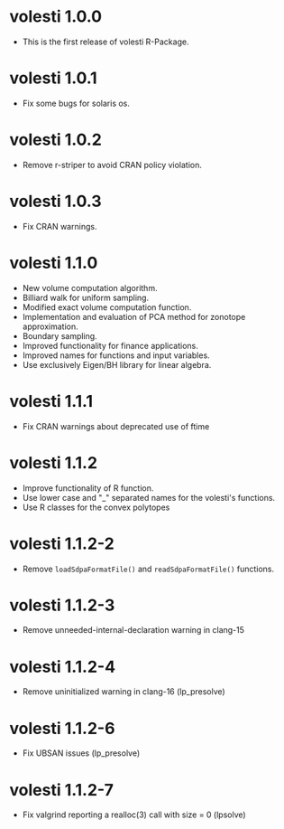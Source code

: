 # volesti 1.0.0

* This is the first release of volesti R-Package.

# volesti 1.0.1

* Fix some bugs for solaris os.

# volesti 1.0.2

* Remove r-striper to avoid CRAN policy violation.

# volesti 1.0.3

* Fix CRAN warnings.

# volesti 1.1.0

* New volume computation algorithm.
* Billiard walk for uniform sampling.
* Modified exact volume computation function.
* Implementation and evaluation of PCA method for zonotope approximation.
* Boundary sampling.
* Improved functionality for finance applications.
* Improved names for functions and input variables.
* Use exclusively Eigen/BH library for linear algebra.

# volesti 1.1.1

* Fix CRAN warnings about deprecated use of ftime

# volesti 1.1.2

- Improve functionality of R function.
- Use lower case and "_" separated names for the volesti's functions.
- Use R classes for the convex polytopes

# volesti 1.1.2-2

- Remove `loadSdpaFormatFile()` and `readSdpaFormatFile()` functions.

# volesti 1.1.2-3

- Remove unneeded-internal-declaration warning in clang-15

# volesti 1.1.2-4

- Remove uninitialized warning in clang-16 (lp_presolve)

# volesti 1.1.2-6

- Fix UBSAN issues (lp_presolve)

# volesti 1.1.2-7

- Fix valgrind reporting a realloc(3) call with size = 0 (lpsolve)
